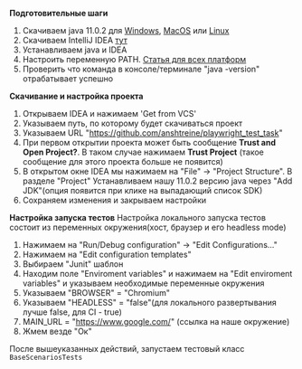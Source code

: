 **Подготовительные шаги**
1. Скачиваем java 11.0.2 для [Windows](https://download.java.net/java/GA/jdk11/9/GPL/openjdk-11.0.2_windows-x64_bin.zip), [MacOS](https://download.java.net/java/GA/jdk10/10.0.2/19aef61b38124481863b1413dce1855f/13/openjdk-10.0.2_osx-x64_bin.tar.gz) или [Linux](https://download.java.net/java/GA/jdk11/9/GPL/openjdk-11.0.2_linux-x64_bin.tar.gz)
2. Скачиваем IntelliJ IDEA [тут](https://www.jetbrains.com/products/compare/?product=idea&product=idea-ce)
3. Устанавливаем java и IDEA
4. Настроить переменную PATH. [Статья для всех платформ](https://www.java.com/ru/download/help/path.html)
5. Проверить что команда в консоле/терминале "java -version" отрабатывает успешно

**Скачивание и настройка проекта**
1. Открываем IDEA и нажимаем 'Get from VCS'
2. Указываем путь, по которому будет скачиваться проект
3. Указываем URL "https://github.com/anshtreine/playwright_test_task"
4. При первом открытии проекта может быть сообщение **Trust and Open Project?**. В таком случае нажимаем **Trust Project** (такое сообщение для этого проекта больше не появится)
5. В открытом окне IDEA мы нажимаем на "File" -> "Project Structure". В разделе "Project" Устанавливаем нашу 11.0.2 версию java через "Add JDK"(опция появится при клике на выпадающий список SDK)
6. Сохраняем изменения и закрываем настройки


**Настройка запуска тестов**
Настройка локального запуска тестов состоит из переменных окружения(хост, браузер и  его headless mode)

1. Нажимаем на "Run/Debug configuration" -> "Edit Configurations..."
2. Нажимаем на "Edit configuration templates"
3. Выбираем "Junit" шаблон
4. Находим поле "Enviroment variables" и нажимаем на "Edit enviroment variables" и указываем необходимые переменные окружения
5. Указываем "BROWSER" = "Chromium"
6. Указываем "HEADLESS" = "false"(для локального развертывания лучше false, для CI - true)
7. MAIN_URL = "https://www.google.com/" (ссылка на наше окружение)
8. Жмем везде "Ок"

После вышеуказанных действий, запустаем тестовый класс `BaseScenariosTests`
   
